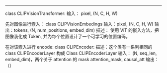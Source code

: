 ****

class  CLIPVisionTransformer:
输入： pixel, (N, C, H, W)

先对图像进行嵌入：
class CLIPVisionEmbedings
输入：pixel, (N, C, H, W)
输出：tokens, (N, num_positions, embed_dim)
描述： 使用 ViT 的嵌入方法，把图像装化成 Token, 并为每个位置设计了一个可学习的位置编码。

在对该嵌入进行 encode:
class CLIPEncoder:
描述：这个类有一系列相同的 class CLIPEncoderLayer 构成
Class CLIPEncoderLayer
输入： (N, seq_len, embed_dim)，两个关于 attention 的 mask attention_mask, causal_att
输出：（）

